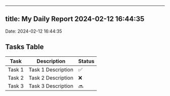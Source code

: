 
---
title: My Daily Report 2024-02-12 16:44:35
---

Date: 2024-02-12 16:44:35

## Tasks Table

| Task | Description | Status |
|------|-------------|--------|
| Task 1 | Task 1 Description | ✅ |
| Task 2 | Task 2 Description | ❌ |
| Task 3 | Task 3 Description | 🔜 |
